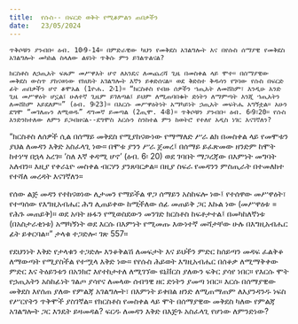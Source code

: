 ```yaml
---
title:  የሱስ-- በፍርድ ወቅት የሚቆምልን ጠበቃችን
date:   23/05/2024
---
```


`ጥቅሶቹን ያንብቡ፡ ዕብ. 10፡9-14። በምድራዊው ካህን የመቅደስ አገልግሎት እና በየሱስ ሰማያዊ የመቅደስ አገልግሎት መካከል ስላለው ልዩነት ጥቅሱ ምን ይገልጥልናል?`

`ክርስቶስ ለኃጢአት ፍጹም መሥዋእት ሆኖ ለአንዴና ለመጨረሻ ጊዜ በመስቀል ላይ ሞተ። በሰማያዊው መቅደስ ውስጥ ያከናወነው የክህነት አገልግሎት እኛን ይቀድሰናል። ወደ ቅድስተ ቅዱሳን የገባው የሱስ በፍርድ ፊት ጠበቃችን ሆኖ ቆሞአል (1ዮሐ. 2፡1)። “ክርስቶስ የብዙ ሰዎችን ኀጢአት ለመሸከም፣ እንዲሁ አንድ ጊዜ መሥዋዕት ሆኗል፤ ሁለተኛ ጊዜም ይገለጣል፤ ይህም ለሚጠባበቁት ድነትን ለማምጣት እንጂ ኀጢአትን ለመሸከም አይደለም።” (ዕብ. 9፡23)። በእርሱ መሥዋዕትነት አማካይነት ኃጢአት መፍትሔ አግኝቷል። አሁን ደግሞ “መገለጡን ለሚወዱ” ዳግመኛ ይመጣል (2ጢሞ. 4፡8)። ጥቅሶቹን ያንብቡ፡ ዕብ. 6፡9፣20። የሱስ እንድንከተለው ለምን ይጋብዘናል--ደግሞስ እርሱን ስንከተል ምን ከወትሮ የተለየ አዲስ ነገር እናገኛለን?`

“ክርስቶስ ለሰዎች ሲል በሰማይ መቅደስ የሚያከናውነው የማማለድ ሥራ ልክ በመስቀል ላይ የመሞቱን ያህል ለመዳን እቅድ አስፈላጊ ነው። በሞቱ ያንን ሥራ ጀመረ፤ በሰማይ ይፈጽመው ዘንድም ከሞት ከተነሣ በኋላ አረገ። ‘ስለ እኛ ቀዳሚ ሆኖ’ (ዕብ. 6፡ 20) ወደ ገባበት ማጋረጃው በእምነት መግባት አለብን። እዚያ የቀራኒዮ መስቀል ብርሃን ያንጸባርቃል። በዚያ ስፍራ የመዳንን ምስጢራት በተመለከተ የተሻለ መረዳት እናገኛለን።

የሰው ልጅ መዳን የተከናወነው ሊታመን የማይችል ዋጋ ሰማይን አስከፍሎ ነው፤ የተሰዋው መሥዋዕት፣ የተጣሰው የእግዚአብሔር ሕግ ሊጠይቀው ከሚችለው ሰፊ መጠይቅ ጋር እኩል ነው (መሥዋዕቱ = የሕጉ መጠይቅ)። ወደ አባት ዙፋን የሚወስደውን መንገድ ክርስቶስ ከፍቶታተል፤ በመካከለኛነቱ (በአስታራቂነቱ) አማካኝነት ወደ እርሱ በእምነት የሚመጡ እውነተኛ መሻታቸው ሁሉ በእግዚአብሔር ፊት ይቀርባል።” ታላቁ ተጋድሎ፡ ገጽ 557።

የደህንነት እቅድ የታላቁን ተጋድሎ እንቆቅልሽ ለመፍታት እና ይህችን ምድር ከሰይጣን መዳፍ ፈልቅቆ ለማውጣት የሚያስችል የተሟላ እቅድ ነው። የየሱስ ሕይወት እግዚአብሔር በሰቆቃ ለሚማቅቀው ምድር እና ትዕይንቱን በአንክሮ እየተከታተለ ለሚገኘው ዩኒቨርስ ያለውን ፍቅር ያሳየ ነበር። የእርሱ ሞት የኃጢአትን አስከፊነት ገልጦ ያሳየና ለመላው ሰብዓዊ ዘር ድነትን ያመጣ ነበር። እርሱ በሰማያዊው መቅደስ እየሰጠ ያለው የምልጃ አገልግሎት፣ በእምነት ይቀበል ዘንድ ለሚጠማጠም ለእያንዳንዱ ነፍስ የሥርየትን ጥቅሞች ያስገኛል። የክርስቶስ የመስቀል ላይ ሞት በሰማያዊው መቅደስ ካለው የምልጃ አገልግሎት ጋር እንዴት ይዛመዳል? ፍርዱ ለመዳን እቅድ በእጅጉ አስፈላጊ የሆነው ለምንድነው?
